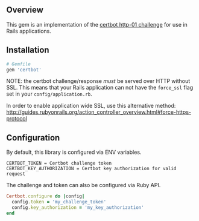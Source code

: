 ## Overview
This gem is an implementation of the [certbot http-01
challenge](https://tools.ietf.org/html/draft-ietf-acme-acme-01#page-38)
for use in Rails applications.

## Installation

```ruby
# Gemfile
gem 'certbot'
```

NOTE: the certbot challenge/response *must* be served over HTTP without
SSL.  This means that your Rails application can not have the `force_ssl` flag
set in your `config/application.rb`.

In order to enable application wide SSL, use this alternative method:
http://guides.rubyonrails.org/action_controller_overview.html#force-https-protocol

## Configuration

By default, this library is configured via ENV variables.
```
CERTBOT_TOKEN = Certbot challenge token
CERTBOT_KEY_AUTHORIZATION = Certbot key authorization for valid request
```

The challenge and token can also be configured via Ruby API.
```ruby
Certbot.configure do |config|
  config.token = 'my_challenge_token'
  config.key_authorization = 'my_key_authorization'
end
```
